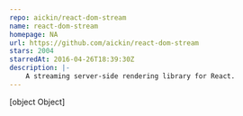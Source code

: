 ```yaml
---
repo: aickin/react-dom-stream
name: react-dom-stream
homepage: NA
url: https://github.com/aickin/react-dom-stream
stars: 2004
starredAt: 2016-04-26T18:39:30Z
description: |-
    A streaming server-side rendering library for React.
---
```


[object Object]
